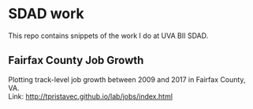 # SDAD work

This repo contains snippets of the work I do at UVA BII SDAD.

## Fairfax County Job Growth
Plotting track-level job growth between 2009 and 2017 in Fairfax County, VA. <br>
Link: http://tpristavec.github.io/lab/jobs/index.html
